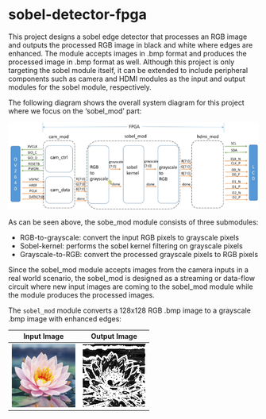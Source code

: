 # sobel-detector-fpga


This project designs a sobel edge detector that processes an RGB image and outputs the processed RGB image in black and white where edges are enhanced. The module accepts images in .bmp format and produces the processed image in .bmp format as well. Although this project is only targeting the sobel module itself, it can be extended to include peripheral components such as camera and HDMI modules as the input and output modules for the sobel module, respectively. 

The following diagram shows the overall system diagram for this project where we focus on the ‘sobel_mod’ part:


![sobel_arch](./sobel_arch.png)


As can be seen above, the sobe_mod module consists of three submodules:

* RGB-to-grayscale: convert the input RGB pixels to grayscale pixels
* Sobel-kernel: performs the sobel kernel filtering on grayscale pixels
* Grayscale-to-RGB: convert the processed grayscale pixels to RGB pixels

Since the sobel_mod module accepts images from the camera inputs in a real world scenario, the sobel_mod is designed as a streaming or data-flow circuit where new input images are coming to the sobel_mod module while the module produces the processed images.

The `sobel_mod` module converts a 128x128 RGB .bmp image to a grayscale .bmp image with enhanced edges:

| Input Image  | Output Image |
| ------------- | ------------- |
| ![input_img](./sobel_mod/input.bmp)  | ![result_img](./sobel_mod/result.bmp)   |

